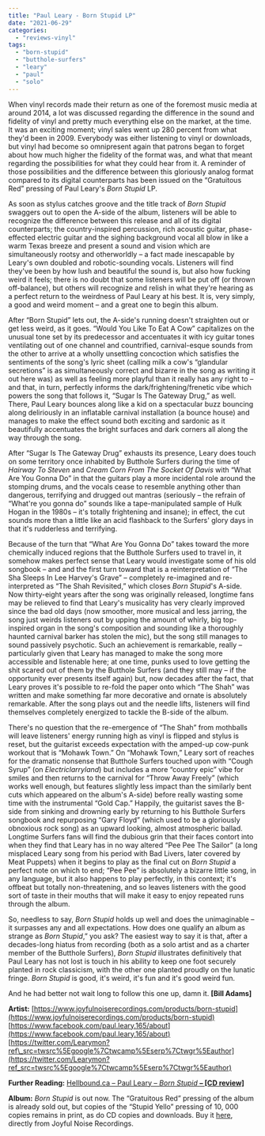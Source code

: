 ```yaml
---
title: "Paul Leary - Born Stupid LP"
date: "2021-06-29"
categories: 
  - "reviews-vinyl"
tags: 
  - "born-stupid"
  - "butthole-surfers"
  - "leary"
  - "paul"
  - "solo"
---
```


When vinyl records made their return as one of the foremost music media at around 2014, a lot was discussed regarding the difference in the sound and fidelity of vinyl and pretty much everything else on the market, at the time. It was an exciting moment; vinyl sales went up 280 percent from what they'd been in 2009. Everybody was either listening to vinyl or downloads, but vinyl had become so omnipresent again that patrons began to forget about how much higher the fidelity of the format was, and what that meant regarding the possibilities for what they could hear from it. A reminder of those possibilities and the difference between this gloriously analog format compared to its digital counterparts has been issued on the “Gratuitous Red” pressing of Paul Leary's _Born Stupid_ LP.

As soon as stylus catches groove and the title track of _Born Stupid_ swaggers out to open the A-side of the album, listeners will be able to recognize the difference between this release and all of its digital counterparts; the country-inspired percussion, rich acoustic guitar, phase-effected electric guitar and the sighing background vocal all blow in like a warm Texas breeze and present a sound and vision which are simultaneously rootsy and otherworldly – a fact made inescapable by Leary's own doubled and robotic-sounding vocals. Listeners will find they've been by how lush and beautiful the sound is, but also how fucking weird it feels; there is no doubt that some listeners will be put off (or thrown off-balance), but others will recognize and relish in what they're hearing as a perfect return to the weirdness of Paul Leary at his best. It is, very simply, a good and weird moment – and a great one to begin this album.

After “Born Stupid” lets out, the A-side's running doesn't straighten out or get less weird, as it goes. “Would You Like To Eat A Cow” capitalizes on the unusual tone set by its predecessor and accentuates it with icy guitar tones ventilating out of one channel and countrified, carnival-esque sounds from the other to arrive at a wholly unsettling concoction which satisfies the sentiments of the song's lyric sheet (calling milk a cow's “glandular secretions” is as simultaneously correct and bizarre in the song as writing it out here was) as well as feeling more playful than it really has any right to – and that, in turn, perfectly informs the dark/frightening/frenetic vibe which powers the song that follows it, “Sugar Is The Gateway Drug,” as well. There, Paul Leary bounces along like a kid on a spectacular buzz bouncing along deliriously in an inflatable carnival installation (a bounce house) and manages to make the effect sound both exciting and sardonic as it beautifully accentuates the bright surfaces and dark corners all along the way through the song.

After “Sugar Is The Gateway Drug” exhausts its presence, Leary does touch on some territory once inhabited by Butthole Surfers during the time of _Hairway To Steven_ and _Cream Corn From The Socket Of Davis_ with “What Are You Gonna Do” in that the guitars play a more incidental role around the stomping drums, and the vocals cease to resemble anything other than dangerous, terrifying and drugged out mantras (seriously – the refrain of “What're you gonna do” sounds like a tape-manipulated sample of Hulk Hogan in the 1980s – it's totally frightening and insane); in effect, the cut sounds more than a little like an acid flashback to the Surfers' glory days in that it's rudderless and terrifying.

Because of the turn that “What Are You Gonna Do” takes toward the more chemically induced regions that the Butthole Surfers used to travel in, it somehow makes perfect sense that Leary would investigate some of his old songbook – and and the first turn toward that is a reinterpretation of “The Sha Sleeps In Lee Harvey's Grave” – completely re-imagined and re-interpreted as “The Shah Revisited,” which closes _Born Stupid_'s A-side. Now thirty-eight years after the song was originally released, longtime fans may be relieved to find that Leary's musicality has very clearly improved since the bad old days (now smoother, more musical and less jarring, the song just weirds listeners out by upping the amount of whirly, big top-inspired organ in the song's composition and sounding like a thoroughly haunted carnival barker has stolen the mic), but the song still manages to sound passively psychotic. Such an achievement is remarkable, really – particularly given that Leary has managed to make the song more accessible and listenable here; at one time, punks used to love getting the shit scared out of them by the Butthole Surfers (and they still may – if the opportunity ever presents itself again) but, now decades after the fact, that Leary proves it's possible to re-fold the paper onto which “The Shah” was written and make something far more decorative and ornate is absolutely remarkable. After the song plays out and the needle lifts, listeners will find themselves completely energized to tackle the B-side of the album.

There's no question that the re-emergence of “The Shah” from mothballs will leave listeners' energy running high as vinyl is flipped and stylus is reset, but the guitarist exceeds expectation with the amped-up cow-punk workout that is “Mohawk Town.” On “Mohawk Town,” Leary sort of reaches for the dramatic nonsense that Butthole Surfers touched upon with “Cough Syrup” (on _Electriclarryland_) but includes a more “country epic” vibe for smiles and then returns to the carnival for “Throw Away Freely” (which works well enough, but features slightly less impact than the similarly bent cuts which appeared on the album's A-side) before really wasting some time with the instrumental “Gold Cap.” Happily, the guitarist saves the B-side from sinking and drowning early by returning to his Butthole Surfers songbook and repurposing “Gary Floyd” (which used to be a gloriously obnoxious rock song) as an upward looking, almost atmospheric ballad. Longtime Surfers fans will find the dubious grin that their faces contort into when they find that Leary has in no way altered “Pee Pee The Sailor” (a long misplaced Leary song from his period with Bad Livers, later covered by Meat Puppets) when it begins to play as the final cut on _Born Stupid_ a perfect note on which to end; “Pee Pee” is absolutely a bizarre little song, in any language, but it also happens to play perfectly, in this context; it's offbeat but totally non-threatening, and so leaves listeners with the good sort of taste in their mouths that will make it easy to enjoy repeated runs through the album.

So, needless to say, _Born Stupid_ holds up well and does the unimaginable – it surpasses any and all expectations. How does one qualify an album as strange as _Born Stupid_,” you ask? The easiest way to say it is that, after a decades-long hiatus from recording (both as a solo artist and as a charter member of the Butthole Surfers), _Born Stupid_ illustrates definitively that Paul Leary has not lost is touch in his ability to keep one foot securely planted in rock classicism, with the other one planted proudly on the lunatic fringe. _Born Stupid_ is good, it's weird, it's fun and it's good weird fun.

And he had better not wait long to follow this one up, damn it. **\[Bill Adams\]**

**Artist:** [https://www.joyfulnoiserecordings.com/products/born-stupid](https://www.joyfulnoiserecordings.com/products/born-stupid) [https://www.facebook.com/paul.leary.165/about](https://www.facebook.com/paul.leary.165/about) [https://twitter.com/Learymon?ref\_src=twsrc%5Egoogle%7Ctwcamp%5Eserp%7Ctwgr%5Eauthor](https://twitter.com/Learymon?ref_src=twsrc%5Egoogle%7Ctwcamp%5Eserp%7Ctwgr%5Eauthor)

**Further Reading:** [Hellbound.ca – Paul Leary – _Born Stupid_ **– \[CD review\]**](https://hellbound.ca/2021/06/paul-leary-born-stupid/)

**Album:** _Born Stupid_ is out now. The “Gratuitous Red” pressing of the album is already sold out, but copies of the “Stupid Yello” pressing of 10, 000 copies remains in print, as do CD copies and downloads. Buy it [here](https://www.joyfulnoiserecordings.com/products/born-stupid), directly from Joyful Noise Recordings.
